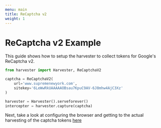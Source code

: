 ```yaml
---
menu: main
title: ReCaptcha v2
weight: 1
---
```


# ReCaptcha v2 Example

This guide shows how to setup the harvester to collect tokens for Google's ReCaptcha v2.

```py
from harvester import Harvester, ReCaptchaV2

captcha = ReCaptchaV2(
    url='www.supremenewyork.com',
    sitekey='6LeWwRkUAAAAAOBsau7KpuC9AV-6J8mhw4AjC3Xz'
)

harvester = Harvester().serveforever()
intercepter = harvester.capture(captcha)
```

Next, take a look at configuring the browser and getting to the actual harvesting of the captcha tokens [here](/harvester-docs/docs/opening-the-browser)